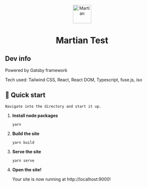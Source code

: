 <p align="center">
  <img alt="Martian" src="https://martian.ventures/favicon.svg" width="60" />
</p>
<h1 align="center">
  Martian Test
</h1>

## Dev info

Powered by Gatsby framework

Tech used: Tailwind CSS, React, React DOM, Typescript, fuse.js, iso

## 🚀 Quick start

    Navigate into the directory and start it up.

1.  **Install node packages**

    ```shell
    yarn
    ```

1.  **Build the site**

    ```shell
    yarn build
    ```

1.  **Serve the site**

    ```shell
    yarn serve
    ```

1.  **Open the site!**

    Your site is now running at http://localhost:9000!
